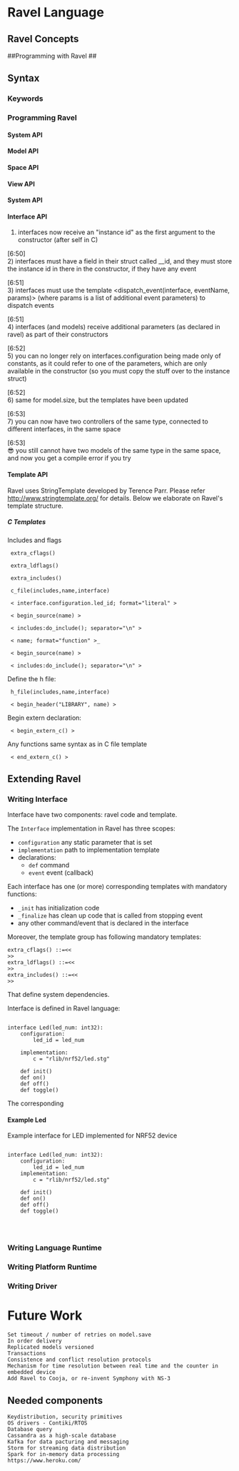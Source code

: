 # Ravel Language #

## Ravel Concepts ##

##Programming with Ravel ##

## Syntax ##

### Keywords ###



### Programming Ravel ###

#### System API ####

#### Model API ####

#### Space API ####

#### View API ####

#### System API ####

#### Interface API ####
1) interfaces now receive an "instance id" as the first argument to the constructor (after self in C)

[6:50]  
2) interfaces must have a field in their struct called __id, and they must store the instance id in there in the constructor, if they have any event

[6:51]  
3) interfaces must use the template <dispatch_event(interface, eventName, params)> (where params is a list of additional event parameters) to dispatch events

[6:51]  
4) interfaces (and models) receive additional parameters (as declared in ravel) as part of their constructors

[6:52]  
5) you can no longer rely on interfaces.configuration being made only of constants, as it could refer to one of the parameters, which are only available in the constructor (so you must copy the stuff over to the instance struct)

[6:52]  
6) same for model.size, but the templates have been updated

[6:53]  
7) you can now have two controllers of the same type, connected to different interfaces, in the same space

[6:53]  
:sunglasses:  you still cannot have two models of the same type in the same space, and now you get a compile error if you try

#### Template API ####
Ravel uses StringTemplate developed by Terence Parr. Please refer http://www.stringtemplate.org/ for details.
Below we elaborate on Ravel's template structure.

##### C Templates ######
Includes and flags 
<pre>
<code> extra_cflags() </code>
</pre>
 
<pre>
<code> extra_ldflags() </code>
</pre>
  
<pre>
<code> extra_includes() </code>
</pre>
   

<pre>
<code> c_file(includes,name,interface)  </code>
</pre>
 
<pre>
<code> < interface.configuration.led_id; format="literal" > </code>
</pre>
 
<pre>
<code> < begin_source(name) > </code>
</pre>

<pre>
<code> < includes:do_include(); separator="\n" > </code>
</pre>
 
<pre>
<code> < name; format="function" >_ </code>
</pre>
 
<pre>
<code> < begin_source(name) > </code>
</pre>
 

 
<pre>
<code> < includes:do_include(); separator="\n" > </code>
</pre>
 
Define the h file:
<pre>
<code> h_file(includes,name,interface)  </code>
</pre>

<pre>
<code> < begin_header("LIBRARY", name) >  </code>
</pre>

Begin extern declaration:

<pre>
<code> < begin_extern_c() > </code>
</pre>
 
Any functions same syntax as in C file template
 
<pre>
<code> < end_extern_c() > </code>
</pre>


## Extending Ravel ##

### Writing Interface ###
Interface have two components: ravel code and template.

The <code>Interface</code> implementation in Ravel has three scopes:
 + <code>configuration</code> any static parameter that is set
 + <code>implementation</code> path to implementation template
 + declarations:
    * <code>def</code> command 
    + <code>event</code>  event (callback)
 
Each interface has one (or more) corresponding templates with mandatory functions:
+ <code>_init</code>  has initialization code
+ <code>_finalize</code> has clean up code that is called from stopping event
+ any other command/event that is declared in the interface

Moreover, the template group has following mandatory templates:
<pre><code>extra_cflags() ::=<<
>>
extra_ldflags() ::=<<
>>
extra_includes() ::=<<
>></code></pre>

That define system dependencies.

Interface is defined in Ravel language:

<pre><code>
interface Led(led_num: int32):
    configuration:
        led_id = led_num
        
    implementation:
        c = "rlib/nrf52/led.stg"

    def init()
    def on()
    def off()
    def toggle()
</code></pre>

The corresponding 

</pre>
</code>


#### Example Led ####
Example interface for LED implemented for NRF52 device

<pre><code>
interface Led(led_num: int32):
    configuration:
        led_id = led_num
    implementation:
        c = "rlib/nrf52/led.stg"

    def init()
    def on()
    def off()
    def toggle()
</code></pre>



<pre><code></code></pre>
<pre><code></code></pre>
<pre><code></code></pre>

### Writing Language Runtime ###

### Writing Platform Runtime ###

### Writing Driver ###

# Future Work #

    Set timeout / number of retries on model.save
    In order delivery
    Replicated models versioned
    Transactions
    Consistence and conflict resolution protocols
    Mechanism for time resolution between real time and the counter in embedded device
    Add Ravel to Cooja, or re-invent Symphony with NS-3

## Needed components ##
    Keydistribution, security primitives
    OS drivers - Contiki/RTOS
    Database query
    Cassandra as a high-scale database
    Kafka for data pacturing and messaging
    Storm for streaming data distribution
    Spark for in-memory data processing
    https://www.heroku.com/
    
    

 
 
 